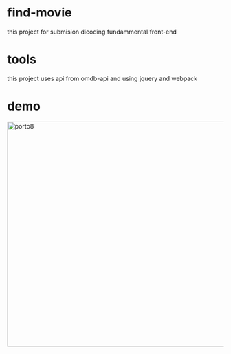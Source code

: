 # find-movie

this project for submision dicoding fundammental front-end

# tools

this project uses
api from omdb-api and using jquery and webpack

# demo
<img width="524" alt="porto8" src="https://github.com/kodeman274/find-movie/assets/99820483/cfb13fb2-7cbe-4e72-9b4a-1e35a1d0537b">

